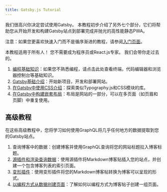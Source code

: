 ```yaml
---
title: Gatsby.js Tutorial
---
```

我们很高兴你决定尝试使用Gatsby。 本教程初步介绍了另外七个部分，它们将帮助您从开始开发和构建Gatsby站点到部署完成并抛光的高性能静态PWA。

注意：如果您更喜欢快速入门而不是循序渐进的教程，请参阅[入门页面](/docs/)。

本教程适用于所有人！ 您不需要成为程序员或React.js专家。 我们会带你走过去的。

1. [编程基础知识](/tutorial/part-zero/)：如果您不熟悉编程，请点击此处查看终端，代码编辑器和浏览器控制台等基础知识。
2. [Gatsby基础介绍](/tutorial/part-one/)：开始新项目，开发和部署网站。
3. [在Gatsby中使用CSS介绍](/tutorial/part-two/)：探索类似Typography.js和CSS模块的库。
4. [在Gatsby中构建嵌套布局](/tutorial/part-three/)：布局是网站的一部分，可以在多页面（如页眉和页脚）中重复使用。

## 高级教程

在这些高级教程中，您将学习如何使用GraphQL将几乎任何地方的数据提取到您的Gatsby站点。

1. 查询博客中的数据：创建博客并使用GraphQL查询将您的网站标题拉入博客标题。
2. [源插件和渲染查询数据](/tutorial/part-five/)：使用源插件将Markdown博客贴插入您的站点，并创建一个包含博客列表的索引页面。
3. [变形插件](/tutorial/part-six/)：使用变形插件将您的Markdown博客帖转换为博客可以呈现的形式。
4. [以编程方式从数据创建页面](/tutorial/part-seven/)：了解如何以编程方式为博客帖子创建一组页面。